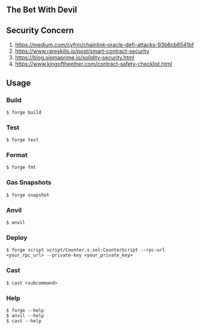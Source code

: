 ## The Bet With Devil

## Security Concern

1. https://medium.com/cyfrin/chainlink-oracle-defi-attacks-93b6cb6541bf
2. https://www.rareskills.io/post/smart-contract-security
3. https://blog.sigmaprime.io/solidity-security.html
4. https://www.kingoftheether.com/contract-safety-checklist.html

## Usage

### Build

```shell
$ forge build
```

### Test

```shell
$ forge test
```

### Format

```shell
$ forge fmt
```

### Gas Snapshots

```shell
$ forge snapshot
```

### Anvil

```shell
$ anvil
```

### Deploy

```shell
$ forge script script/Counter.s.sol:CounterScript --rpc-url <your_rpc_url> --private-key <your_private_key>
```

### Cast

```shell
$ cast <subcommand>
```

### Help

```shell
$ forge --help
$ anvil --help
$ cast --help
```
